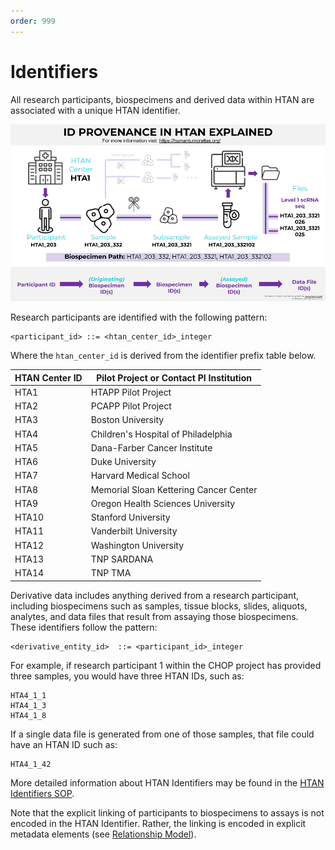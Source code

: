 ```yaml
---
order: 999
---
```


# Identifiers

All research participants, biospecimens and derived data within HTAN are associated with a unique HTAN identifier.

![HTAN ID Provenance](../img/Slide_Version_ID_Provenance_Figure_Explained.png)


Research participants are identified with the following pattern:

```
<participant_id> ::= <htan_center_id>_integer
```

Where the `htan_center_id` is derived from the identifier prefix table below.

| HTAN Center ID | Pilot Project or Contact PI Institution |
| -------------- | --------------------------------------- |
| HTA1           | HTAPP Pilot Project                     |
| HTA2           | PCAPP Pilot Project                     |
| HTA3           | Boston University                       |
| HTA4           | Children's Hospital of Philadelphia     |
| HTA5           | Dana-Farber Cancer Institute            |
| HTA6           | Duke University                         |
| HTA7           | Harvard Medical School                  |
| HTA8           | Memorial Sloan Kettering Cancer Center  |
| HTA9           | Oregon Health Sciences University       |
| HTA10          | Stanford University                     |
| HTA11          | Vanderbilt University                   |
| HTA12          | Washington University                   |
| HTA13          | TNP SARDANA                             |
| HTA14          | TNP TMA                                 |

Derivative data includes anything derived from a research participant, including biospecimens such as samples, tissue blocks, slides, aliquots, analytes, and data files that result from assaying those biospecimens. These identifiers follow the pattern:

```
<derivative_entity_id>	::= <participant_id>_integer
```

For example, if research participant 1 within the CHOP project has provided three samples, you would have three HTAN IDs, such as:

```
HTA4_1_1
HTA4_1_3
HTA4_1_8
```

If a single data file is generated from one of those samples, that file could have an HTAN ID such as:

```
HTA4_1_42
```

More detailed information about HTAN Identifiers may be found in the [HTAN Identifiers SOP](https://docs.google.com/document/d/1podtPP8L1UNvVxx9_c_szlDcU1f8n7bige6XA_GoRVM/edit#heading=h.768a6pngjha3). 

Note that the explicit linking of participants to biospecimens to assays is not encoded in the HTAN Identifier. Rather, the linking is encoded in explicit metadata elements (see [Relationship Model](relationships.md)).
